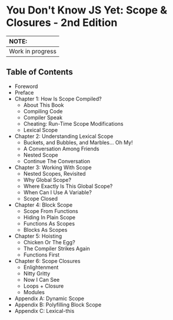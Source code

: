 # You Don't Know JS Yet: Scope & Closures - 2nd Edition

| NOTE: |
| :--- |
| Work in progress |

## Table of Contents

* Foreword
* Preface
* Chapter 1: How Is Scope Compiled?
    * About This Book
    * Compiling Code
    * Compiler Speak
    * Cheating: Run-Time Scope Modifications
    * Lexical Scope
* Chapter 2: Understanding Lexical Scope
    * Buckets, and Bubbles, and Marbles... Oh My!
    * A Conversation Among Friends
    * Nested Scope
    * Continue The Conversation
* Chapter 3: Working With Scope
    * Nested Scopes, Revisited
    * Why Global Scope?
    * Where Exactly Is This Global Scope?
    * When Can I Use A Variable?
    * Scope Closed
* Chapter 4: Block Scope
    * Scope From Functions
    * Hiding In Plain Scope
    * Functions As Scopes
    * Blocks As Scopes
* Chapter 5: Hoisting
    * Chicken Or The Egg?
    * The Compiler Strikes Again
    * Functions First
* Chapter 6: Scope Closures
    * Enlightenment
    * Nitty Gritty
    * Now I Can See
    * Loops + Closure
    * Modules
* Appendix A: Dynamic Scope
* Appendix B: Polyfilling Block Scope
* Appendix C: Lexical-this
